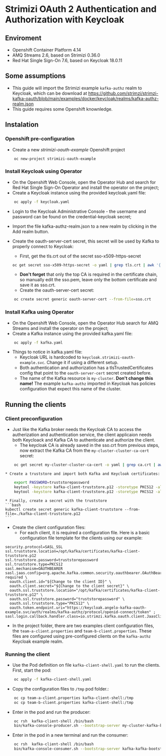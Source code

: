 # Strimizi OAuth 2 Authentication and Authorization with Keycloak

## Enviroment 

* Openshift Container Platform 4.14
* AMQ Streams 2.6, based on Strimizi 0.36.0
* Red Hat Single Sign-On 7.6, based on Keycloak 18.0.11

## Some assumptions

* This guide will import the Strimizi example `kafka-authz` realm to Keycloak, which can be download at https://github.com/strimzi/strimzi-kafka-oauth/blob/main/examples/docker/keycloak/realms/kafka-authz-realm.json
* This guide requires some Openshift knownledge. 

## Instalation

### Openshift pre-configuration

* Create a new *strimizi-oauth-example* Openshift project

```bash
    oc new-project strimizi-oauth-example
```
### Install Keycloak using Operator

* On the Openshift Web Console, open the Operator Hub and search for Red Hat Single Sign-On Operator and install the operator on the project;
* Create a Keycloak instance using the provided keycloak.yaml file:
```bash
    oc apply -f keycloak.yaml
```
* Login to the Keycloak Administrative Console - the username and password can be found on the credential-keycloak secret;
* Import the file kafka-authz-realm.json to a new realm by clicking in the Add realm button.
* Create the oauth-server-cert secret, this secret will be used by Kafka to properly connect to Keycloak:
    * First, get the tls.crt out of the secret sso-x509-https-secret
    ```bash
    oc get secret sso-x509-https-secret -o yaml | grep tls.crt | awk '{print $2}' | base64 --decode > sso.pem
    ```
    
    * **Don't forget** that only the top CA is required in the certificate chain, so manually edit the sso.pem, leave only the bottom certificate and save it as sso.crt.
    * Create the oauth-server-cert secret:
```bash
    oc create secret generic oauth-server-cert --from-file=sso.crt
```
### Install Kafka using Operator

* On the Openshift Web Console, open the Operator Hub search for AMQ Streams and install the operator on the project;
* Create a Kafka instance using the provided kafka.yaml file:
```bash
    oc apply -f kafka.yaml
```
* Things to notice in kafka.yaml file:
    - Keycloak URL is hardcoded to `keycloak.strimizi-oauth-example.svc`. Change it if using a different setup.
    - Both authentication and authorization has a tlsTrustedCertificates config that point to the `oauth-server-cert` secret created before.
    - The name of the Kafka resource is `my-cluster`. **Don't change this name!** The example `kafka-authz` imported in Keycloak has policies configuration that expect this name of the cluster. 

## Running the clients

### Client preconfiguration

* Just like the Kafka broker needs the Keycloak CA to access the autherization and authentication service, the client applicaion needs both Keycloack and Kafka CA to authenticate and authorize the client. 
    * The keycloak CA is already saved in the sso.crt from previous steps, now extract the Kafka CA from the `my-cluster-cluster-ca-cert` secret:
```bash
    oc get secret my-cluster-cluster-ca-cert -o yaml | grep ca.crt | awk '{print $2}' | base64 --decode > kafka.crt
```
    * Create a truststore and import both Kafka and Keycloak certificates: 

```bash
    export PASSWORD=truststorepassword
    keytool -keystore kafka-client-truststore.p12 -storetype PKCS12 -alias sso   -storepass $PASSWORD -keypass $PASSWORD -import -file sso.crt -noprompt  
    keytool -keystore kafka-client-truststore.p12 -storetype PKCS12 -alias kafka -storepass $PASSWORD -keypass $PASSWORD -import -file kafka.crt -noprompt
```
    * Finally, create a secret with the truststore
    ```bash
    kubectl create secret generic kafka-client-truststore --from-file=./kafka-client-truststore.p12
    ```
* Create the client configuration files:
    * For each client, it is required a configuration file. Here is a basic configuration file template for the clients using our example:

```console
security.protocol=SASL_SSL
ssl.truststore.location=/opt/kafka/certificates/kafka-client-truststore.p12
ssl.truststore.password=truststorepassword
ssl.truststore.type=PKCS12
sasl.mechanism=OAUTHBEARER
sasl.jaas.config=org.apache.kafka.common.security.oauthbearer.OAuthBearerLoginModule required \
  oauth.client.id="${Change to the client ID}" \
  oauth.client.secret="${Change to the client secret}" \
  oauth.ssl.truststore.location="/opt/kafka/certificates/kafka-client-truststore.p12" \
  oauth.ssl.truststore.password="truststorepassword" \
  oauth.ssl.truststore.type="PKCS12" \
  oauth.token.endpoint.uri="https://keycloak.angelo-kafka-oauth-example.svc/auth/realms/kafka-authz/protocol/openid-connect/token" ;
sasl.login.callback.handler.class=io.strimzi.kafka.oauth.client.JaasClientOauthLoginCallbackHandler
```

* In the project folder, there are two examples client configuration files, the `team-a-client.properties` and `team-b-client.properties`. These files are configured using pre-configured clients on the `kafka-authz` Keycloak example realm.

### Running the client

* Use the Pod definition on file `kafka-client-shell.yaml` to run the clients. First, start the pod:
```bash
    oc apply -f kafka-client-shell.yaml
```
* Copy the configuration files to `/tmp` pod folder.:
```bash
    oc cp team-a-client.properties kafka-client-shell:/tmp
    oc cp team-b-client.properties kafka-client-shell:/tmp
```
* Enter in the pod and run the producer:
```bash
    oc rsh  kafka-client-shell /bin/bash
    bin/kafka-console-producer.sh --bootstrap-server my-cluster-kafka-bootstrap:9093 --topic my-topic --producer.config=/tmp/team-a-client.properties
```
* Enter in the pod in a new terminal and run the consumer:
```bash
    oc rsh  kafka-client-shell /bin/bash
    bin/kafka-console-consumer.sh --bootstrap-server kafka-kafka-bootstrap:9093 --topic a_messages   --from-beginning --consumer.config /tmp/team-a-client.properties --group a_consumer_group_a
```



